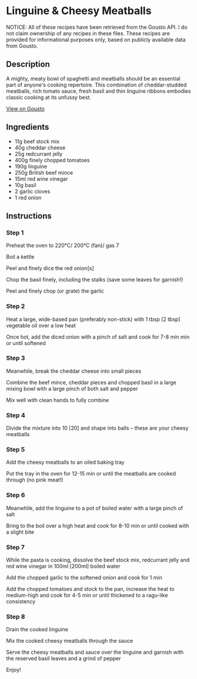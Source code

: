 # Linguine & Cheesy Meatballs

NOTICE: All of these recipes have been retrieved from the Gousto API. I do not claim ownership of any recipes in these files. These recipes are provided for informational purposes only, based on publicly available data from Gousto.

## Description

A mighty, meaty bowl of spaghetti and meatballs should be an essential part of anyone's cooking repertoire. This combination of cheddar-studded meatballs, rich tomato sauce, fresh basil and thin linguine ribbons embodies classic cooking at its unfussy best. 

[View on Gousto](https://www.gousto.co.uk/recipes/cookbook/spaghetti-cheesy-meatballs)

## Ingredients

- 11g beef stock mix
- 40g cheddar cheese
- 25g redcurrant jelly 
- 400g finely chopped tomatoes
- 190g linguine
- 250g British beef mince
- 15ml red wine vinegar
- 10g basil 
- 2 garlic cloves 
- 1 red onion

## Instructions


### Step 1

Preheat the oven to 220°C/ 200°C (fan)/ gas 7

Boil a kettle

Peel and finely dice the red onion<span class="text-danger">[s]</span>

Chop the basil finely, including the stalks (save some leaves for garnish!)

Peel and finely chop (or grate) the garlic


### Step 2

Heat a large, wide-based pan (preferably non-stick) with 1 tbsp<span class="text-danger"> [2 tbsp] </span>vegetable oil over a low heat

Once hot, add the diced onion with a pinch of salt and cook for 7-8 min min or until softened


### Step 3

Meanwhile, break the cheddar cheese into small pieces

Combine the beef mince, cheddar pieces and chopped basil in a large mixing bowl with a large pinch of both salt and pepper

Mix well with clean hands to fully combine


### Step 4

Divide the mixture into 10<span class="text-danger"> [20] </span>and shape into balls – these are your cheesy meatballs


### Step 5

Add the cheesy meatballs to an oiled baking tray

Put the tray in the oven for 12-15 min or until the meatballs are cooked through (no pink meat!)


### Step 6

Meanwhile, add the linguine to a pot of boiled water with a large pinch of salt

Bring to the boil over a high heat and cook for 8-10 min or until cooked with a slight bite


### Step 7

While the pasta is cooking, dissolve the beef stock mix, redcurrant jelly and red wine vinegar in 100ml <span class="text-danger">[200ml]</span> boiled water

Add the chopped garlic to the softened onion and cook for 1 min

Add the chopped tomatoes and stock to the pan, increase the heat to medium-high and cook for 4-5 min or until thickened to a ragu-like consistency

### Step 8

Drain the cooked linguine

Mix the cooked cheesy meatballs through the sauce

Serve the cheesy meatballs and sauce over the linguine and garnish with the reserved basil leaves and a grind of pepper

Enjoy!

